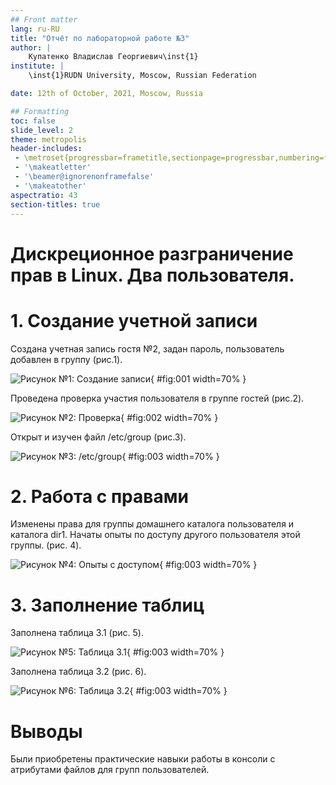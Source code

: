 ```yaml
---
## Front matter
lang: ru-RU
title: "Отчёт по лабораторной работе №3"
author: |
	Купатенко Владислав Георгиевич\inst{1}
institute: |
	\inst{1}RUDN University, Moscow, Russian Federation

date: 12th of October, 2021, Moscow, Russia

## Formatting
toc: false
slide_level: 2
theme: metropolis
header-includes:
 - \metroset{progressbar=frametitle,sectionpage=progressbar,numbering=fraction}
 - '\makeatletter'
 - '\beamer@ignorenonframefalse'
 - '\makeatother'
aspectratio: 43
section-titles: true
---
```


# **Дискреционное разграничение прав в Linux. Два пользователя.**

# **1. Создание учетной записи**

Создана учетная запись гостя №2, задан пароль, пользователь добавлен в группу (рис.1).

![Рисунок №1: Создание записи](image/1.png){ #fig:001 width=70% }

Проведена проверка участия пользователя в группе гостей (рис.2).

![Рисунок №2: Проверка](image/2.png){ #fig:002 width=70% }

Открыт и изучен файл /etc/group (рис.3).

![Рисунок №3: /etc/group](image/3.png){ #fig:003 width=70% }

# **2. Работа с правами**

Изменены права для группы домашнего каталога пользователя и каталога dir1. Начаты опыты по доступу другого пользователя этой группы. (рис. 4).

![Рисунок №4: Опыты с доступом](image/4.png){ #fig:003 width=70% }

# **3. Заполнение таблиц**

Заполнена таблица 3.1 (рис. 5).

![Рисунок №5: Таблица 3.1](image/5.png){ #fig:003 width=70% }

Заполнена таблица 3.2 (рис. 6).

![Рисунок №6: Таблица 3.2](image/6.png){ #fig:003 width=70% }


# Выводы

Были приобретены практические навыки работы в консоли с атрибутами файлов для групп пользователей.
